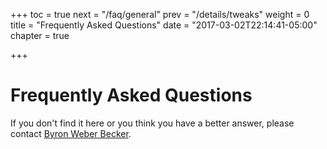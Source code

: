 +++
toc = true
next = "/faq/general"
prev = "/details/tweaks"
weight = 0
title = "Frequently Asked Questions"
date = "2017-03-02T22:14:41-05:00"
chapter = true

+++

# Frequently Asked Questions


If you don't find it here or you think you have a better answer, 
please contact [Byron Weber Becker](mailto:info@localpr.ca).

<!--
## Notes

### Fairness
Is the same method used in rural and urban areas?

What would happen in a 5 member district in NW Calgary where one Party normally gets 50%-60% of the vote? Would we still get 5 from the same Party?

What happens if one rural riding gets put into a region with several urban ridings?  Would their concerns still be represented?

### General
Does this method leave "safe seats" ? Same person same seat?

How does this produce a proportional result?

How is this different than STV (Single Transferable Vote)?

How is this different than RUPR (Rural-Urban Proportional Representation)?

Is one, say Liberal, competing against all other Liberals in the five ridings or he or she only competing against the other party candidates in that one riding?

### Regions
How are the regions created?

### Counting
How long will it take to count the vote?

Once someone is elected in a given riding are all other candidates from that riding are eliminated?


### LPR+
Would the top-up seats be assigned to the region as a whole not the single member ridings?

-->

